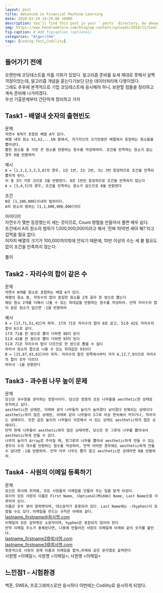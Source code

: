 ```yaml
---
layout: post
title: Advanced in Financial Machine Learning
date: 2020-03-29 19:29:00 +0900
description: You’ll find this post in your `_posts` directory. Go ahead and edit it and re-build the site to see your changes. # Add post description (optional)
img: https://www.hendraoktora.com/blog/wp-content/uploads/2018/11/Codility-znak-tmp-copy-1024x549.png # Add image post (optional)
fig-caption: # Add figcaption (optional)
categories: "Algorithm"
tags: [Coding Test,Codility]
---
```

## 들어가기 전에
오랜만에 코딩테스트를 치를 기회가 있었다. 알고리즘 준비를 요새 제대로 못해서 살짝 걱정이었는데, 알고리즘 개념을 묻는다기보단 단순 데이터처리에 다행이었다.  
그래도 추후에 본격적으로 기업 코딩테스트에 응시해야 하니, 보완할 점들을 정리하고 계속 준비해 나가야겠다.  
우선 기출문제부터 간단하게 정리하고 가자
## Task1 - 배열내 숫자의 출현빈도
문제  
`자연수 N개가 포함된 배열 A가 있다.`  
`배열 내의 원소 k1,k2,...kN 중에서, 자기자신의 크기만큼만 배열에서 등장하는 원소들을 뽑아낸다.`  
`뽑힌 원소들 중 가장 큰 원소를 반환하는 함수를 작성하여라. 조건을 만족하는 원소가 없는 경우 0을 반환하라`  

예시  
`A = [1,2,2,3,3,3,8]의 경우, 1은 1번, 2는 2번, 3는 3번 등장하므로 조건을 만족되 뽑히게 된다.`  
`이 중 3이 가장 크므로 3을 반환한다. 8은 1번만 등장하므로 조건을 만족하지 않는다`  
`A = [3,4,5]의 경우, 조건을 만족하는 원소가 없으므로 0을 반환한다`  

조건  
`N은 [1,100,000]이내의 범위이다.`  
`A의 원소의 범위는 [1,1,000,000,000]이다`

아이디어  
자연수가 몇번 등장했는지 세는 것이므로, Count 행렬을 만들어서 풀면 매우 쉽다.  
조건에서 A의 원소의 범위가 1,000,000,000이라고 해서 '진짜 10억번 세야 해?'라고 겁먹을 필요 없다.  
어차피 배열의 크기가 100,000까지밖에 안되기 때문에, 10만 이상의 수는 세 볼 필요도 없이 조건을 만족하지 않는다.

풀이

## Task2 - 자리수의 합이 같은 수
문제  
`자연수 N개를 원소로 포함하는 배열 A가 있다.`  
`배열의 원소 중, 자릿수의 합이 동일한 원소를 2개 골라 한 쌍으로 뽑는다`  
`해당 원소 2개를 더해서 나올 수 있는 최대값을 반환하는 함수를 작성하라. 만약 자리수의 합이 같은 원소가 없으면 -1을 반환하라`

예시  
`A = [17,71,51,42]라 하자. 17과 71은 자리수의 합이 8로 같고, 51과 42도 자리수의 합이 6으로 같다.`  
`17과 71을 한 쌍으로 뽑아 더하면 88이 된다`  
`51과 42를 한 쌍으로 뽑아 더하면 93이 된다`  
`51과 71은 자리수의 합이 다르므로 한 쌍으로 뽑을 수 없다`  
`따라서 원소의 합으로 나올 수 있는 최대값은 93이다`  
`B = [15,67,43,63]이라 하자. 자리수의 합은 왼쪽에서부터 각각 6,13,7,9이므로 자리수의 합이 모두 다르다`  
`따라서 -1을 반환한다`


## Task3 - 과수원 나무 높이 문제
문제  
`당신은 과수원을 관리하는 정원사이다. 당신은 정원의 모든 나무들을 aesthetic한 상태로 유지하고 싶다.`  
`aesthetic한 상태란, 아래와 같이 나무들의 높이가 높아졌다 낮아졌다 반복되는 상태이다`  
`aesthetic하지 않은 상태란, 아래와 같이 나무들이 3그루 이상 연속해서 커지거나, 작아지는 상태이다. 또한 같은 높이의 나무들이 이웃해서 서 있는 상태도 aesthetic하지 않은 상태이다.`  
`만약 현재 나무들이 aesthetic하지 않은 상태라면, 당신은 한 그루의 나무를 뽑아내서 aesthetic하게 만들 수 있다.`  
`나무의 높이가 Array로 주어질 때, 한그루의 나무를 뽑아내 aesthetic하게 만들 수 있는 경우의 수의 개수를 반환하는 함수를 작성하라, 만약 어떠한 경우에도 aesthetic하게 만들 수 없다면 -1을 반환하라. 만약 아무 나무도 뽑지 않고 aesthetic한 상태라면 0을 반환하라.`

## Task4 - 사원의 이메일 등록하기
문제  
`당신은 회사에 취직해, 모든 사원들의 이메일을 만들어 주는 일을 맡게 되었다.`  
`회사의 모든 사원의 이름은 First Name, (Optional)Middel Name, Last Name으로 이루어져 있다.`  
`이름은 모두 영어 알파벳이며, 대소문자가 혼용되어 있다. Last Name에는 -(hyphen)이 포함될 수도 있다.`
`이메일을 만드는 규칙은 아래와 같다.`  
    lastname_firstname@회사명.com  
`이메일의 모든 알파벳은 소문자이며, hyphen은 포함되지 않아야 한다`  
`만약 이메일 주소가 중복된다면, 나중에 만들어진 사원의 이메일에 아래와 같이 숫자를 붙인다.`  
    lastname_firstname2@회사명.com  
    lastname_firstname3@회사명.com  
`최종적으로 사원의 원래 이름과 이메일을 합쳐,아래와 같은 문자열로 출력한다`  
    사원명 <이메일>; 사원명 <이메일>; 사원명 <이메일>

## 느낀점1 - 시험환경
백준, SWEA, 프로그래머스로만 응시하다 이번에는 Codility로 응시하게 되었다. 